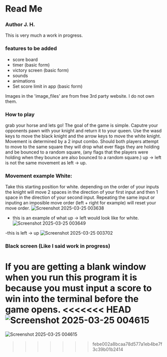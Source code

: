 # Read Me

### Author J. H.
This is very much a work in progress.

### features to be added
- score board
- timer (basic form)
- victory screen (basic form)
- sounds
- animations
- Set score limit in app (basic form)

Images in the 'image_files' are from free 3rd party website. I do not own them.

### How to play
grab your horse and lets go! The goal of the game is simple. Caputre your opponents pawn with your knight and return it to your queen. 
Use the wasd keys to move the black knight and the arrow keys to move the white knight. Movement is determined by a 2 input combo.
Should both players attempt to move to the same square they will drop what ever flags they are holding and be bounced to a random square,
(any flags that the players were holding when they bounce are also bounced to a random square.)
up -> left is not the same movement as left -> up.

### Movement example White:
Take this starting position for white. depending on the order of your inputs the knight will move 2 spaces in the direction of your first input
and then 1 space in the direction of your second input. Repeating the same input or inputing an imposible move order (left + right for example) will reset
your move order.
![Screenshot 2025-03-25 003638](https://github.com/user-attachments/assets/4362c36e-033d-4fd8-bb00-f1e746fb71d0)


- this is an example of what up -> left would look like for white.
![Screenshot 2025-03-25 003649](https://github.com/user-attachments/assets/402db0ff-a30c-4e90-ae7d-6e100a474491)

-this is left -> up
![Screenshot 2025-03-25 003702](https://github.com/user-attachments/assets/37606535-583c-462d-831f-725d7dec6006)

### Black screen (Like I said work in progress)
If you are getting a blank window when you run this program it is because you must input a score to win into the terminal before the game opens.
<<<<<<< HEAD
![Screenshot 2025-03-25 004615](https://github.com/user-attachments/assets/5888fd67-ecb6-4a2f-b8f6-a9390093d01c)
=======
![Screenshot 2025-03-25 004615](https://github.com/user-attachments/assets/5888fd67-ecb6-4a2f-b8f6-a9390093d01c)



>>>>>>> febe002a8bcaa78d577a1eb4be7f3c39b01b2414
